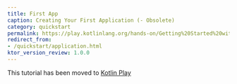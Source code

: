 ```yaml
---
title: First App
caption: Creating Your First Application (- Obsolete)
category: quickstart
permalink: https://play.kotlinlang.org/hands-on/Getting%20Started%20with%20Ktor/01_introduction
redirect_from:
- /quickstart/application.html
ktor_version_review: 1.0.0
---
```


This tutorial has been moved to [Kotlin Play](https://play.kotlinlang.org/hands-on/Getting%20Started%20with%20Ktor/01_introduction)


